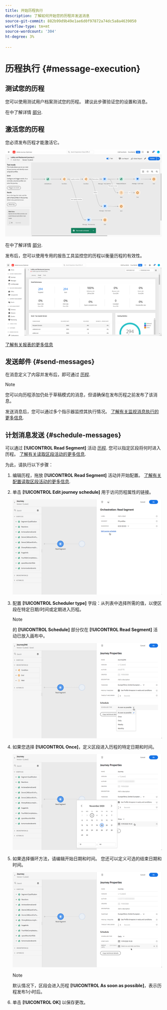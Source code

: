 ```yaml
---
title: 开始历程执行
description: 了解如何开始您的历程并发送消息
source-git-commit: 882b99d9b49e1ae6d0f97872a74dc5a8a4639050
workflow-type: tm+mt
source-wordcount: '304'
ht-degree: 3%

---
```



# 历程执行 {#message-execution}

## 测试您的历程

您可以使用测试用户档案测试您的历程。 建议此步骤验证您的设置和消息。

在中了解详情 [部分](testing-the-journey.md).

## 激活您的历程

您必须发布历程才能激活它。

![](assets/jo-journeyuc2_32bis.png)

在中了解详情 [部分](publishing-the-journey.md).


发布后，您可以使用专用的报告工具监控您的历程以衡量历程的有效性。

![](assets/jo-dynamic_report_journey_12.png)

[了解有关报表的更多信息](../reports/live-report.md)

## 发送邮件 {#send-messages}

在消息定义了内容并发布后，即可通过 [历程](journey.md).

>[!NOTE]
>
>您可以向历程添加仍处于草稿模式的消息，但请确保在发布历程之前发布了该消息。

发送消息后，您可以通过多个指示器监控其执行情况。 [了解有关监视消息执行的更多信息](../message-monitoring.md).

## 计划消息发送 {#schedule-messages}

可以通过 **[!UICONTROL Read Segment]** 活动 [历程](journey.md). 您可以指定区段将何时进入历程。 [了解有关读取区段活动的更多信息](read-segment.md).

为此，请执行以下步骤：

1. 编辑历程，拖放 **[!UICONTROL Read Segment]** 活动并开始配置。 [了解有关配置读取区段活动的更多信息](read-segment.md#configuring-segment-trigger-activity).

1. 单击 **[!UICONTROL Edit journey schedule]** 用于访问历程属性的链接。

   ![](assets/message-read-segment-schedule.png)

1. 配置 **[!UICONTROL Scheduler type]** 字段：从列表中选择所需的值，以使区段在特定日期/时间或定期进入历程。

   >[!NOTE]
   >
   >的 **[!UICONTROL Schedule]** 部分仅在 **[!UICONTROL Read Segment]** 活动已放入画布中。

   ![](assets/message-read-segment-scheduler.png)

1. 如果您选择 **[!UICONTROL Once]**，定义区段进入历程的特定日期和时间。

   ![](assets/message-read-segment-scheduler-once.png)

1. 如果选择循环方法，请编辑开始日期和时间。 您还可以定义可选的结束日期和时间。

   ![](assets/message-read-segment-scheduler-daily.png)

   >[!NOTE]
   >
   >默认情况下，区段会进入历程 **[!UICONTROL As soon as possible]**，表示历程发布1小时后。

1. 单击 **[!UICONTROL OK]** 以保存更改。

<!--Unitary messages that are triggered by an event within a journey cannot be scheduled.-->
